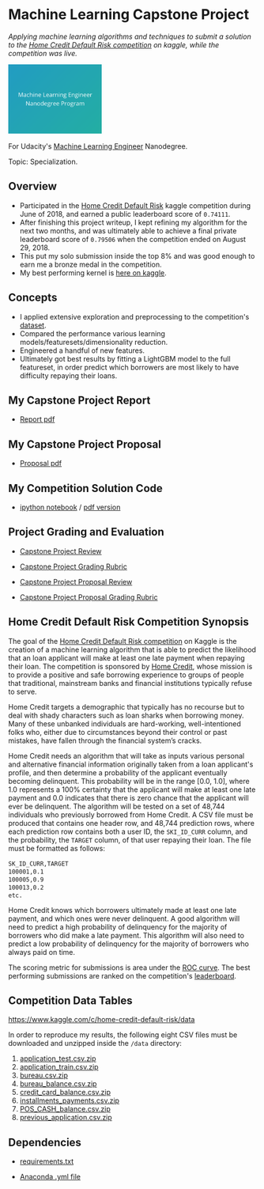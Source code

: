 # Machine Learning Capstone Project
*Applying machine learning algorithms and techniques to submit a solution to the [Home Credit Default Risk competition](https://www.kaggle.com/c/home-credit-default-risk) on kaggle, while the competition was live.*

<img src="https://github.com/jamesdellinger/machine_learning_nanodegree_capstone_project/blob/master/mlndlogo.png" height="140">

For Udacity's [Machine Learning Engineer](https://www.udacity.com/course/machine-learning-engineer-nanodegree--nd009t) Nanodegree.

Topic: Specialization.

## Overview
* Participated in the [Home Credit Default Risk](https://www.kaggle.com/c/home-credit-default-risk) kaggle competition during June of 2018, and earned a public leaderboard score of `0.74111`.
* After finishing this project writeup, I kept refining my algorithm for the next two months, and was ultimately able to achieve a final private leaderboard score of `0.79506` when the competition ended on August 29, 2018.
* This put my solo submission inside the top 8% and was good enough to earn me a bronze medal in the competition.
* My best performing kernel is [here on kaggle](https://www.kaggle.com/jamesdellinger/home-credit-putting-all-the-steps-together).

## Concepts
* I applied extensive exploration and preprocessing to the competition's [dataset](https://www.kaggle.com/c/home-credit-default-risk/data).
* Compared the performance various learning models/featuresets/dimensionality reduction.
* Engineered a handful of new features.
* Ultimately got best results by fitting a LightGBM model to the full featureset, in order predict which borrowers are most likely to have difficulty repaying their loans.

## My Capstone Project Report
* [Report pdf](https://github.com/jamesdellinger/machine_learning_nanodegree_capstone_project/blob/master/report.pdf)

## My Capstone Project Proposal
* [Proposal pdf](https://github.com/jamesdellinger/machine_learning_nanodegree_capstone_project/blob/master/proposal.pdf)

## My Competition Solution Code
* [ipython notebook](https://github.com/jamesdellinger/machine_learning_nanodegree_capstone_project/blob/master/home_credit_default_risk.ipynb) / [pdf version](https://github.com/jamesdellinger/machine_learning_nanodegree_capstone_project/blob/master/home_credit_default_risk.pdf)

## Project Grading and Evaluation
* [Capstone Project Review](https://github.com/jamesdellinger/machine_learning_nanodegree_capstone_project/blob/master/capstone_project_review.pdf)

* [Capstone Project Grading Rubric](https://github.com/jamesdellinger/machine_learning_nanodegree_capstone_project/blob/master/capstone_project_grading_rubric.pdf)

* [Capstone Project Proposal Review](https://github.com/jamesdellinger/machine_learning_nanodegree_capstone_project/blob/master/capstone_proposal_project_review.pdf)

* [Capstone Project Proposal Grading Rubric](https://github.com/jamesdellinger/machine_learning_nanodegree_capstone_project/blob/master/capstone_proposal_grading_rubric.pdf)

## Home Credit Default Risk Competition Synopsis
The goal of the [Home Credit Default Risk competition](https://www.kaggle.com/c/home-credit-default-risk) on Kaggle is the creation of a machine learning algorithm that is able to predict the likelihood that an loan applicant will make at least one late payment when repaying their loan. The competition is sponsored by [Home Credit](http://www.homecredit.net), whose mission is to provide a positive and safe borrowing experience to groups of people that traditional, mainstream banks and financial institutions typically refuse to serve.

Home Credit targets a demographic that typically has no recourse but to deal with shady characters such as loan sharks when borrowing money. Many of these unbanked individuals are hard-working, well-intentioned folks who, either due to circumstances beyond their control or past mistakes, have fallen through the financial system’s cracks.

Home Credit needs an algorithm that will take as inputs various personal and alternative financial information originally taken from a loan applicant's profile, and then determine a probability of the applicant eventually becoming delinquent. This probability will be in the range [0.0, 1.0], where 1.0 represents a 100\% certainty that the applicant will make at least one late payment and 0.0 indicates that there is zero chance that the applicant will ever be delinquent. The algorithm will be tested on a set of 48,744 individuals who previously borrowed from Home Credit. A CSV file must be produced that contains one header row, and 48,744 prediction rows, where each prediction row contains both a user ID, the `SKI_ID_CURR` column, and the probability, the `TARGET` column, of that user repaying their loan. The file must be formatted as follows:

```
SK_ID_CURR,TARGET
100001,0.1
100005,0.9
100013,0.2
etc.
```

Home Credit knows which borrowers ultimately made at least one late payment, and which ones were never delinquent. A good algorithm will need to predict a high probability of delinquency for the majority of borrowers who did make a late payment. This algorithm will also need to predict a low probability of delinquency for the majority of borrowers who always paid on time.

The scoring metric for submissions is area under the [ROC curve](https://en.wikipedia.org/wiki/Receiver_operating_characteristic). The best performing submissions are ranked on the competition's [leaderboard](https://www.kaggle.com/c/home-credit-default-risk/leaderboard).

## Competition Data Tables
https://www.kaggle.com/c/home-credit-default-risk/data

In order to reproduce my results, the following eight CSV files must be downloaded and unzipped inside the `/data` directory:

1. [application_test.csv.zip](https://www.kaggle.com/c/9120/download/application_test.csv.zip)
2. [application_train.csv.zip](https://www.kaggle.com/c/9120/download/application_train.csv.zip)
3. [bureau.csv.zip](https://www.kaggle.com/c/9120/download/bureau.csv.zip)
4. [bureau_balance.csv.zip](https://www.kaggle.com/c/9120/download/bureau_balance.csv.zip)
5. [credit_card_balance.csv.zip](https://www.kaggle.com/c/9120/download/credit_card_balance.csv.zip)
6. [installments_payments.csv.zip](https://www.kaggle.com/c/9120/download/installments_payments.csv.zip)
7. [POS_CASH_balance.csv.zip](https://www.kaggle.com/c/9120/download/POS_CASH_balance.csv.zip)
8. [previous_application.csv.zip](https://www.kaggle.com/c/9120/download/previous_application.csv.zip)

## Dependencies
* [requirements.txt](https://github.com/jamesdellinger/machine_learning_nanodegree_capstone_project/blob/master/requirements.txt)

* [Anaconda .yml file](https://github.com/jamesdellinger/machine_learning_nanodegree_capstone_project/blob/master/home_credit_default_risk_competition.yml)
